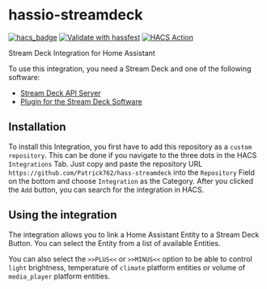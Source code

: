 # hassio-streamdeck

[![hacs_badge](https://img.shields.io/badge/HACS-Custom-41BDF5.svg)](https://github.com/hacs/integration)
[![Validate with hassfest](https://github.com/Patrick762/hass-streamdeck/actions/workflows/hassfest_validation.yml/badge.svg)](https://github.com/Patrick762/hass-streamdeck/actions/workflows/hassfest_validation.yml)
[![HACS Action](https://github.com/Patrick762/hass-streamdeck/actions/workflows/HACS.yml/badge.svg)](https://github.com/Patrick762/hass-streamdeck/actions/workflows/HACS.yml)

Stream Deck Integration for Home Assistant

To use this integration, you need a Stream Deck and one of the following software:
- [Stream Deck API Server](https://github.com/Patrick762/streamdeckapi)
- [Plugin for the Stream Deck Software](https://github.com/Patrick762/streamdeckapi-plugin)

## Installation
To install this Integration, you first have to add this repository as a `custom repository`.
This can be done if you navigate to the three dots in the HACS `Integrations` Tab.
Just copy and paste the repository URL `https://github.com/Patrick762/hass-streamdeck` into the `Repository` Field on the bottom and choose `Integration` as the Category.
After you clicked the `Add` button, you can search for the integration in HACS.

## Using the integration
The integration allows you to link a Home Assistant Entity to a Stream Deck Button.
You can select the Entity from a list of available Entities.

You can also select the `>>PLUS<<` or `>>MINUS<<` option to be able to control `light` brightness, temperature of `climate` platform entities or volume of `media_player` platform entities.
